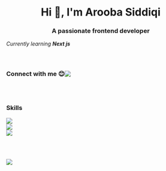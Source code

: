 <h1 align="center">Hi 👋, I'm Arooba Siddiqi</h1>
<h3 align="center">A passionate frontend developer</h3>

 <i align="center">Currently learning **Next js** </i>

<br/><br/>

<div style="display: flex; align-items: center;">
  <h3 style="margin: 0;">Connect with me 😊</h3>
 <a href="https://skillicons.dev">
    <img src="https://skillicons.dev/icons?i=linkedin" />
  </a>
</div>

<br/><br/>

<h3 align="left">Skills</h3>

  <a href="https://skillicons.dev">
    <img src="https://skillicons.dev/icons?i=cpp,css,html,js,py,ts" /><br/>
<img src="https://skillicons.dev/icons?i=bootstrap,dotnet,nextjs,react,sklearn,selenium,tailwind,mysql,opencv" /><br/>
<img src="https://skillicons.dev/icons?i=aws,git,firebase,postman,figma" /><br/>
  </a>

<br/><br/> 

<picture>
  <source
    srcset="https://github-readme-stats-iota-five-99.vercel.app/api?username=aroobasiddiqi&show_icons=true&locale=en&count_private=true&theme=radical&include_all_commits=true"
    media="(prefers-color-scheme: dark)"
  />
  <source
    srcset="https://github-readme-stats-iota-five-99.vercel.app/api?username=aroobasiddiqi&show_icons=true&locale=en&count_private=true&theme=buefy&include_all_commits=true"
    media="(prefers-color-scheme: light), (prefers-color-scheme: no-preference)"
  />
  <img src="https://github-readme-stats-iota-five-99.vercel.app/api?username=aroobasiddiqi&show_icons=true&locale=en&count_private=true&include_all_commits=true" />
</picture>
